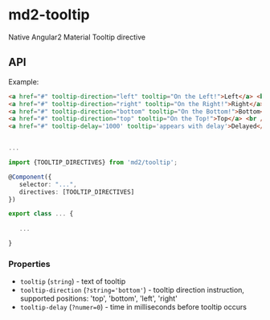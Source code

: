 # md2-tooltip

Native Angular2 Material Tooltip directive

## API

Example:
 
 ```html
<a href="#" tooltip-direction="left" tooltip="On the Left!">Left</a> <br />
<a href="#" tooltip-direction="right" tooltip="On the Right!">Right</a> <br />
<a href="#" tooltip-direction="bottom" tooltip="On the Bottom!">Bottom</a> <br />
<a href="#" tooltip-direction="top" tooltip="On the Top!">Top</a> <br />
<a href="#" tooltip-delay='1000' tooltip='appears with delay'>Delayed</a>
 ```
 ```ts

...

import {TOOLTIP_DIRECTIVES} from 'md2/tooltip';

@Component({
    selector: "...",
    directives: [TOOLTIP_DIRECTIVES]
})

export class ... {
    
    ...

}
 ```

### Properties

  - `tooltip` (`string`) - text of tooltip
  - `tooltip-direction` (`?string='bottom'`) - tooltip direction instruction, supported positions: 'top', 'bottom', 'left', 'right'
  - `tooltip-delay` (`?numer=0`) - time in milliseconds before tooltip occurs
